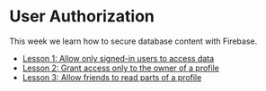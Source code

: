 # User Authorization

This week we learn how to secure database content with Firebase.

- [Lesson 1: Allow only signed-in users to access data](lesson_01_allow_only_signed_in_users)
- [Lesson 2: Grant access only to the owner of a profile](lesson_01_allow_only_signed_in_users)
- [Lesson 3: Allow friends to read parts of a profile](lesson_01_allow_only_signed_in_users)
